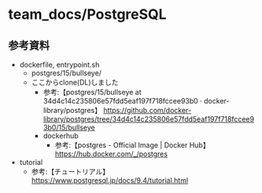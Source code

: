 # team_docs/PostgreSQL

## 参考資料
- dockerfile, entrypoint.sh 
  - postgres/15/bullseye/
  - ここからclone(DL)しました 
    - 参考:【postgres/15/bullseye at 34d4c14c235806e57fdd5eaf197f718fccee93b0 · docker-library/postgres】 https://github.com/docker-library/postgres/tree/34d4c14c235806e57fdd5eaf197f718fccee93b0/15/bullseye
    - dockerhub
      - 参考:【postgres - Official Image | Docker Hub】 https://hub.docker.com/_/postgres
- tutorial
  - 参考:【チュートリアル】 https://www.postgresql.jp/docs/9.4/tutorial.html